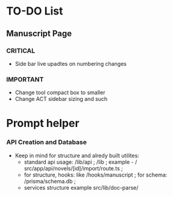# TO-DO List

## Manuscript Page

### CRITICAL

- Side bar live upadtes on numbering changes

### IMPORTANT

- Change tool compact box to smaller
- Change ACT sidebar sizing and such

# Prompt helper

### API Creation and Database

- Keep in mind for structure and alredy built utilites:
  - standard api usage: /lib/api ; /lib ; example - / src/app/api/novels/[id]/import/route.ts ;
  - for structure, hooks: like /hooks/manuscript ; for schema: /prisma/schema.db ;
  - services structure example src/lib/doc-parse/
